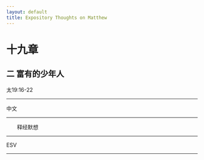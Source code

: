 ```yaml
---
layout: default
title: Expository Thoughts on Matthew
---
```


# 十九章 

## 二 富有的少年人

太19:16-22

***

中文<br>

***

&emsp;&emsp;释经默想

***

ESV

***
